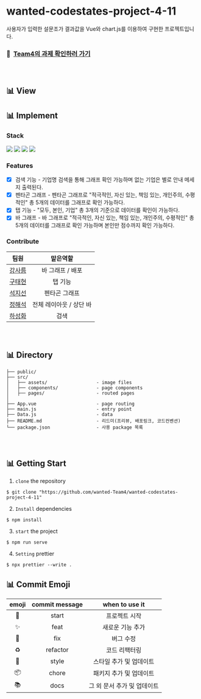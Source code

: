 # wanted-codestates-project-4-11

사용자가 입력한 설문조가 결과값을 Vue와 chart.js를 이용하여 구현한 프로젝트입니다.

### 📌 &nbsp;[Team4의 과제 확인하러 가기](https://team4-gravylab.netlify.app/)
### <br/>
## 📊 View

## 📊 Implement

### Stack
<img src="https://img.shields.io/badge/Vue.js-4FC08D?style=flat-square&logo=Vue.js5&logoColor=white"/> <img src="https://img.shields.io/badge/Chart.js-FF6384?style=flat-square&logo=Chart.js5&logoColor=white"/> <img src="https://img.shields.io/badge/CSS3-1572B6?style=flat-square&logo=CSS3&logoColor=white"/> <img src="https://img.shields.io/badge/JavaScript-F7DF1E?style=flat-square&logo=JavaScript&logoColor=black"/>

### Features
- [X] 검색 기능 - 기업명 검색을 통해 그래프 확인 가능하며 없는 기업은 별로 안내 메세지 출력된다.
- [X] 펜타곤 그래프 - 펜타곤 그래프로 "적극적인, 자신 있는, 책임 있는, 개인주의, 수평적인" 총 5개의 데이터를 그래프로 확인 가능하다.
- [X] 탭 기능 - "모두, 본인, 기업" 총 3개의 기준으로 데이터를 확인이 가능하다.
- [X] 바 그래프 - 바 그래프로 "적극적인, 자신 있는, 책임 있는, 개인주의, 수평적인" 총 5개의 데이터를 그래프로 확인 가능하며 본인만 점수까지 확인 가능하다.

### Contribute

|                        팀원                         |                    맡은역할                     |
| :-------------------------------------------------: | :---------------------------------------------: |
|  <a href="https://github.com/sareum-k">강사름 </a>  |     바 그래프 / 배포    |
| <a href="https://github.com/KooTaehyeon">구태현</a> | 탭 기능 |
|   <a href="https://github.com/sunysty">석지선</a>   |       펜타곤 그래프       |
|   <a href="https://github.com/slobbie">정해석</a>   |       전체 레이아웃 / 상단 바      |
|  <a href="https://github.com/hasunghwa">하성화</a>  |                   검색                   |

### <br/>
## 📊 Directory

```
├── public/
├── src/
│   ├── assets/                  - image files
│   ├── components/              - page components
│   ├── pages/                   - routed pages
│
├── App.vue                      - page routing
├── main.js                      - entry point
├── Data.js                      - data
├── README.md                    - 리드미(프리뷰, 배포링크, 코드컨벤션)
└── package.json                 - 사용 package 목록
```

### <br/>

## 📊 Getting Start

1. `clone` the repository

```
$ git clone "https://github.com/wanted-Team4/wanted-codestates-project-4-11"
```

2. `Install` dependencies

```
$ npm install
```

3. `start` the project

```
$ npm run serve
```

4. `Setting` prettier

```
$ npx prettier --write .
```

## 📊 Commit Emoji

|   emoji    | commit message |       when to use it        |
| :--------: | :------------: | :-------------------------: |
|   :tada:   |     start      |        프로젝트 시작        |
| :sparkles: |      feat      |      새로운 기능 추가       |
|   :bug:    |      fix       |          버그 수정          |
| :recycle:  |    refactor    |        코드 리팩터링        |
| :lipstick: |     style      |   스타일 추가 및 업데이트   |
| :package:  |     chore      |   패키지 추가 및 업데이트   |
|  :books:   |      docs      | 그 외 문서 추가 및 업데이트 |

### <br/>
